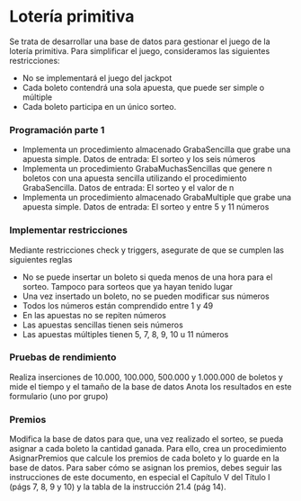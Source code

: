
# Lotería primitiva
Se trata de desarrollar una base de datos para gestionar el juego de la lotería primitiva.
Para simplificar el juego, consideramos las siguientes restricciones:
-	No se implementará el juego del jackpot
-	Cada boleto contendrá una sola apuesta, que puede ser simple o múltiple
-	Cada boleto participa en un único sorteo.

### Programación parte 1

- Implementa un procedimiento almacenado GrabaSencilla que grabe una apuesta simple. Datos de entrada: El sorteo y los seis números
- Implementa un procedimiento GrabaMuchasSencillas que genere n boletos con una apuesta sencilla utilizando el procedimiento GrabaSencilla. Datos de entrada: El sorteo y el valor de n
- Implementa un procedimiento almacenado GrabaMultiple que grabe una apuesta simple. Datos de entrada: El sorteo y entre 5 y 11 números

### Implementar restricciones

Mediante restricciones check y triggers, asegurate de que se cumplen las siguientes reglas
- No se puede insertar un boleto si queda menos de una hora para el sorteo. Tampoco para sorteos que ya hayan tenido lugar
-	Una vez insertado un boleto, no se pueden modificar sus números
-	Todos los números están comprendido entre 1 y 49
-	En las apuestas no se repiten números
-	Las apuestas sencillas tienen seis números
-	Las apuestas múltiples tienen 5, 7, 8, 9, 10 u 11 números

### Pruebas de rendimiento

Realiza inserciones de 10.000, 100.000, 500.000 y 1.000.000 de boletos y mide el tiempo y el tamaño de la base de datos
Anota los resultados en este formulario (uno por grupo)

### Premios

Modifica la base de datos para que, una vez realizado el sorteo, se pueda asignar a cada boleto la cantidad ganada. Para ello, crea un procedimiento AsignarPremios que calcule los premios de cada boleto y lo guarde en la base de datos.
Para saber cómo se asignan los premios, debes seguir las instrucciones de este documento, en especial el Capítulo V del Título I (págs 7, 8, 9 y 10) y la tabla de la instrucción 21.4 (pág 14).
